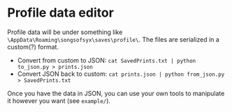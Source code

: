 # Profile data editor
Profile data will be under something like `\AppData\Roaming\songsofsyx\saves\profile\`. The files are serialized in a custom(?) format.

* Convert from custom to JSON: `cat SavedPrints.txt | python to_json.py > prints.json`
* Convert JSON back to custom: `cat prints.json | python from_json.py > SavedPrints.txt`

Once you have the data in JSON, you can use your own tools to manipulate it however you want (see `example/`).
